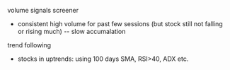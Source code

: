 volume signals screener
- consistent high volume for past few sessions (but stock still not falling or rising much)
-- slow accumalation

trend following
- stocks in uptrends: using 100 days SMA, RSI>40, ADX etc.